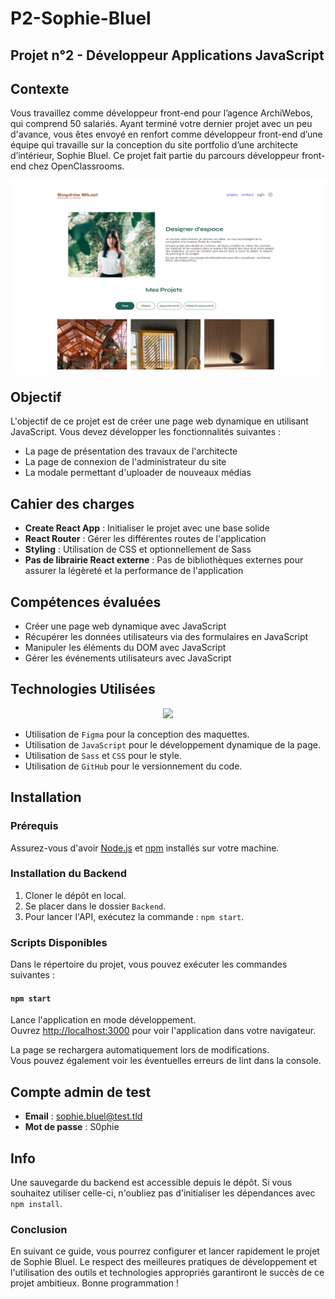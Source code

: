 # P2-Sophie-Bluel

## Projet n°2 - Développeur Applications JavaScript

## Contexte

Vous travaillez comme développeur front-end pour l’agence ArchiWebos, qui comprend 50 salariés. Ayant terminé votre dernier projet avec un peu d'avance, vous êtes envoyé en renfort comme développeur front-end d’une équipe qui travaille sur la conception du site portfolio d’une architecte d’intérieur, Sophie Bluel. Ce projet fait partie du parcours développeur front-end chez OpenClassrooms.

![screenshot](Backend/sophie.png)

## Objectif

L'objectif de ce projet est de créer une page web dynamique en utilisant JavaScript. Vous devez développer les fonctionnalités suivantes :
- La page de présentation des travaux de l'architecte
- La page de connexion de l'administrateur du site
- La modale permettant d'uploader de nouveaux médias

## Cahier des charges

- **Create React App** : Initialiser le projet avec une base solide
- **React Router** : Gérer les différentes routes de l'application
- **Styling** : Utilisation de CSS et optionnellement de Sass
- **Pas de librairie React externe** : Pas de bibliothèques externes pour assurer la légèreté et la performance de l'application

## Compétences évaluées

- Créer une page web dynamique avec JavaScript
- Récupérer les données utilisateurs via des formulaires en JavaScript
- Manipuler les éléments du DOM avec JavaScript
- Gérer les événements utilisateurs avec JavaScript

## Technologies Utilisées

<p align="center">
  <a href="https://skillicons.dev">
    <img src="https://skillicons.dev/icons?i=js,css,sass,html" />
  </a>
</p>

- Utilisation de `Figma` pour la conception des maquettes.
- Utilisation de `JavaScript` pour le développement dynamique de la page.
- Utilisation de `Sass` et `CSS` pour le style.
- Utilisation de `GitHub` pour le versionnement du code.

## Installation

### Prérequis

Assurez-vous d'avoir [Node.js](https://nodejs.org/) et [npm](https://www.npmjs.com/) installés sur votre machine.

### Installation du Backend

1. Cloner le dépôt en local.
2. Se placer dans le dossier `Backend`.
3. Pour lancer l'API, exécutez la commande : `npm start`.

### Scripts Disponibles

Dans le répertoire du projet, vous pouvez exécuter les commandes suivantes :

#### `npm start`

Lance l'application en mode développement.\
Ouvrez [http://localhost:3000](http://localhost:3000) pour voir l'application dans votre navigateur.

La page se rechargera automatiquement lors de modifications.\
Vous pouvez également voir les éventuelles erreurs de lint dans la console.

## Compte admin de test

- **Email** : sophie.bluel@test.tld
- **Mot de passe** : S0phie 

## Info

Une sauvegarde du backend est accessible depuis le dépôt. Si vous souhaitez utiliser celle-ci, n'oubliez pas d'initialiser les dépendances avec `npm install`.

### Conclusion

En suivant ce guide, vous pourrez configurer et lancer rapidement le projet de Sophie Bluel. Le respect des meilleures pratiques de développement et l'utilisation des outils et technologies appropriés garantiront le succès de ce projet ambitieux. Bonne programmation !
